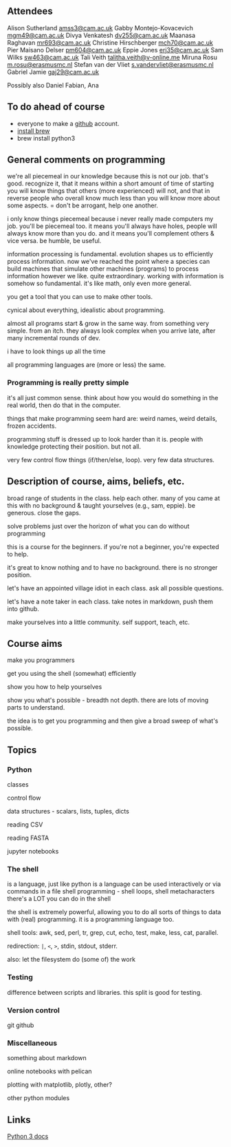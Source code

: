 ## Attendees

Alison Sutherland amss3@cam.ac.uk
Gabby Montejo-Kovacevich mgm49@cam.ac.uk
Divya Venkatesh dv255@cam.ac.uk
Maanasa Raghavan mr693@cam.ac.uk
Christine Hirschberger mch70@cam.ac.uk
Pier Maisano Delser pm604@cam.ac.uk
Eppie Jones erj35@cam.ac.uk
Sam Wilks sw463@cam.ac.uk
Tali Veith talitha.veith@v-online.me
Miruna Rosu m.rosu@erasmusmc.nl
Stefan van der Vliet s.vandervliet@erasmusmc.nl
Gabriel Jamie gaj29@cam.ac.uk

Possibly also Daniel Fabian, Ana

## To do ahead of course

 - everyone to make a [github](https://github.com) account.
 - [install brew](https://docs.brew.sh/Installation)
 - brew install python3

## General comments on programming

we're all piecemeal in our knowledge because this is not our job. that's
good. recognize it, that it means within a short amount of time of starting
you will know things that others (more experienced) will not, and that in
reverse people who overall know much less than you will know more about
some aspects. = don't be arrogant, help one another.

i only know things piecemeal because i never really made computers my
job. you'll be piecemeal too. it means you'll always have holes, people
will always know more than you do. and it means you'll complement others &
vice versa. be humble, be useful.

information processing is fundamental. evolution shapes us to efficiently
process information. now we've reached the point where a species can build
machines that simulate other machines (programs) to process information
however we like. quite extraordinary.  working with information is somehow
so fundamental.  it's like math, only even more general.

you get a tool that you can use to make other tools.

cynical about everything, idealistic about programming.

almost all programs start & grow in the same way. from something very
simple. from an itch. they always look complex when you arrive late, after
many incremental rounds of dev.

i have to look things up all the time

all programming languages are (more or less) the same.

### Programming is really pretty simple

it's all just common sense. think about how you would do something in the
real world, then do that in the computer.

things that make programming seem hard are: weird names, weird details,
frozen accidents.

programming stuff is dressed up to look harder than it is. people with
knowledge protecting their position. but not all.

very few control flow things (if/then/else, loop). very few data structures.


## Description of course, aims, beliefs, etc.

broad range of students in the class. help each other. many of you came at
this with no background & taught yourselves (e.g., sam, eppie). be
generous.  close the gaps.

solve problems just over the horizon of what you can do without programming

this is a course for the beginners. if you're not a beginner, you're expected to help.

it's great to know nothing and to have no background. there is no stronger position.

let's have an appointed village idiot in each class. ask all possible questions.

let's have a note taker in each class. take notes in markdown, push them into github.

make yourselves into a little community. self support, teach, etc.

## Course aims

make you programmers

get you using the shell (somewhat) efficiently

show you how to help yourselves

show you what's possible - breadth not depth. there are lots of moving parts to understand.

the idea is to get you programming and then give a broad sweep of what's possible.

## Topics

### Python

classes

control flow

data structures - scalars, lists, tuples, dicts

reading CSV

reading FASTA

jupyter notebooks

### The shell

is a language, just like python is a language can be used interactively or
via commands in a file shell programming - shell loops, shell
metacharacters there's a LOT you can do in the shell

the shell is extremely powerful, allowing you to do all sorts of things to
data with (real) programming.  it is a programming language too.

shell tools:  awk, sed, perl, tr, grep, cut, echo, test, make, less, cat, parallel.

redirection: `|`, `<`, `>`, stdin, stdout, stderr.

also: let the filesystem do (some of) the work

### Testing

difference between scripts and libraries.  this split is good for testing.

### Version control

git
github

### Miscellaneous

something about markdown

online notebooks with pelican

plotting with matplotlib, plotly, other?

other python modules

## Links

[Python 3 docs](https://docs.python.org/3/)
